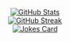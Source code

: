 <p align=center>
  <a href="https://github.com/anuraghazra/github-readme-stats">
    <img src="https://github-readme-stats.vercel.app/api?username=BelKed&count_private=true&show_icons=true&theme=tokyonight&hide_border=true" alt="GitHub Stats">
  </a>
  <br>
  <a href="https://github.com/DenverCoder1/github-readme-streak-stats">
    <img src="http://github-readme-streak-stats.herokuapp.com?user=BelKed&theme=tokyonight&hide_border=true" alt="GitHub Streak">
  </a>
  <br>
  <a href="https://github.com/ABSphreak/readme-jokes">
    <img src="https://readme-jokes.vercel.app/api?hideBorder&theme=tokyonight" alt="Jokes Card">
  </a>
</p>

